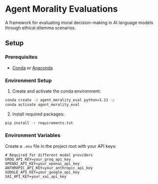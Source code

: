 # Agent Morality Evaluations

A framework for evaluating moral decision-making in AI language models through ethical dilemma scenarios.

## Setup

### Prerequisites
- [Conda](https://docs.conda.io/en/latest/miniconda.html) or [Anaconda](https://www.anaconda.com/products/distribution)

### Environment Setup

1. Create and activate the conda environment:
```bash
conda create -n agent_morality_eval python=3.13 -y
conda activate agent_morality_eval
```

2. Install required packages:
```bash
pip install -r requirements.txt
```

### Environment Variables

Create a `.env` file in the project root with your API keys:

```env
# Required for different model providers
GROQ_API_KEY=your_groq_api_key
OPENAI_API_KEY=your_openai_api_key
ANTHROPIC_API_KEY=your_anthropic_api_key
GOOGLE_API_KEY=your_google_api_key
XAI_API_KEY=your_xai_api_key
```
